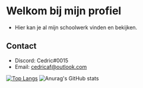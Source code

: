 # Welkom bij mijn profiel

* Hier kan je al mijn schoolwerk vinden en bekijken.

## Contact
* Discord: Cedric#0015
* Email: cedricaf@outlook.com

[![Top Langs](https://github-readme-stats.vercel.app/api/top-langs/?username=Cedricaf)](https://github.com/anuraghazra/github-readme-stats)
![Anurag's GitHub stats](https://github-readme-stats.vercel.app/api?username=cedricaf&show_icons=true&theme=radical)

